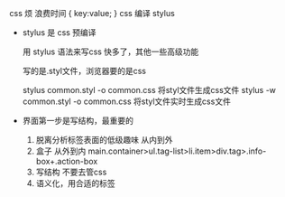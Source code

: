 css 烦 浪费时间
{
    key:value;
}
css 编译 stylus

- stylus 是 css 预编译

    用 stylus 语法来写css 快多了，其他一些高级功能

    写的是.styl文件，浏览器要的是css

    stylus common.styl -o common.css
    将styl文件生成css文件
    stylus -w common.styl -o common.css
    将styl文件实时生成css文件

- 界面第一步是写结构，最重要的

    1. 脱离分析标签表面的低级趣味 从内到外
    2. 盒子 从外到内
    main.container>ul.tag-list>li.item>div.tag>.info-box+.action-box
    3. 写结构 不要去管css
    4. 语义化，用合适的标签